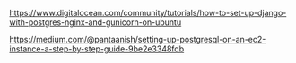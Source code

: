 https://www.digitalocean.com/community/tutorials/how-to-set-up-django-with-postgres-nginx-and-gunicorn-on-ubuntu

https://medium.com/@pantaanish/setting-up-postgresql-on-an-ec2-instance-a-step-by-step-guide-9be2e3348fdb

